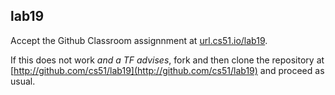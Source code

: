 
## lab19




Accept the Github Classroom assignnment at 
[url.cs51.io/lab19](http://url.cs51.io/lab19). 

If this does not work _and a TF advises_, fork and then clone the repository at 
[http://github.com/cs51/lab19](http://github.com/cs51/lab19) 
and proceed as usual.

